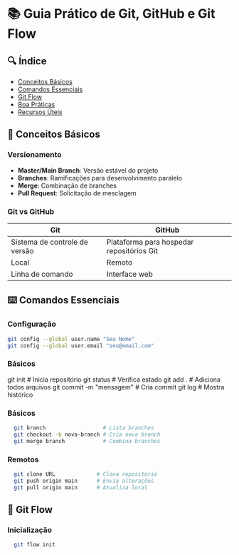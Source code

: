 # 📚 Guia Prático de Git, GitHub e Git Flow

## 🔍 Índice
- [Conceitos Básicos](#-conceitos-básicos)
- [Comandos Essenciais](#-comandos-essenciais)
- [Git Flow](#-git-flow)
- [Boa Práticas](#-boas-práticas)
- [Recursos Úteis](#-recursos-úteis)

## 🌟 Conceitos Básicos

### Versionamento
- **Master/Main Branch**: Versão estável do projeto
- **Branches**: Ramificações para desenvolvimento paralelo
- **Merge**: Combinação de branches
- **Pull Request**: Solicitação de mesclagem

### Git vs GitHub
| Git | GitHub |
|-----|--------|
| Sistema de controle de versão | Plataforma para hospedar repositórios Git |
| Local | Remoto |
| Linha de comando | Interface web |

## ⌨️ Comandos Essenciais

### Configuração
```bash
git config --global user.name "Seu Nome"
git config --global user.email "seu@email.com"
```

### Básicos

  git init                  # Inicia repositório
  git status                # Verifica estado
  git add .                 # Adiciona todos arquivos
  git commit -m "mensagem"  # Cria commit
  git log                   # Mostra histórico
  
### Básicos
```bash
  git branch                  # Lista branches
  git checkout -b nova-branch # Cria nova branch
  git merge branch            # Combina branches
```
### Remotos
```bash
  git clone URL             # Clona repositório
  git push origin main      # Envia alterações
  git pull origin main      # Atualiza local
```

## 🌊 Git Flow

### Inicialização
```bash
  git flow init
```
